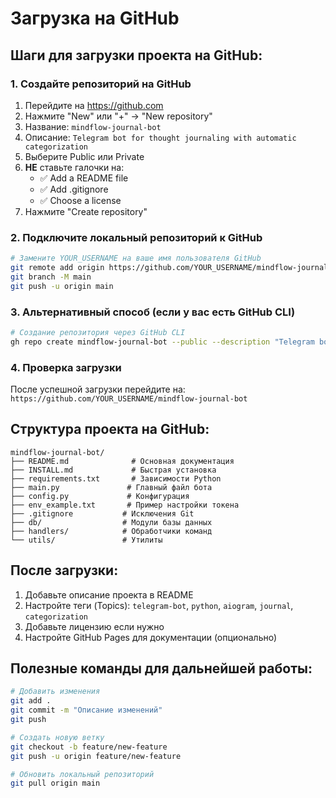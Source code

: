 # Загрузка на GitHub

## Шаги для загрузки проекта на GitHub:

### 1. Создайте репозиторий на GitHub
1. Перейдите на https://github.com
2. Нажмите "New" или "+" → "New repository"
3. Название: `mindflow-journal-bot`
4. Описание: `Telegram bot for thought journaling with automatic categorization`
5. Выберите Public или Private
6. **НЕ** ставьте галочки на:
   - ✅ Add a README file
   - ✅ Add .gitignore  
   - ✅ Choose a license
7. Нажмите "Create repository"

### 2. Подключите локальный репозиторий к GitHub
```bash
# Замените YOUR_USERNAME на ваше имя пользователя GitHub
git remote add origin https://github.com/YOUR_USERNAME/mindflow-journal-bot.git
git branch -M main
git push -u origin main
```

### 3. Альтернативный способ (если у вас есть GitHub CLI)
```bash
# Создание репозитория через GitHub CLI
gh repo create mindflow-journal-bot --public --description "Telegram bot for thought journaling with automatic categorization" --source=. --remote=origin --push
```

### 4. Проверка загрузки
После успешной загрузки перейдите на:
`https://github.com/YOUR_USERNAME/mindflow-journal-bot`

## Структура проекта на GitHub:
```
mindflow-journal-bot/
├── README.md              # Основная документация
├── INSTALL.md             # Быстрая установка
├── requirements.txt       # Зависимости Python
├── main.py               # Главный файл бота
├── config.py             # Конфигурация
├── env_example.txt       # Пример настройки токена
├── .gitignore           # Исключения Git
├── db/                  # Модули базы данных
├── handlers/            # Обработчики команд
└── utils/               # Утилиты
```

## После загрузки:
1. Добавьте описание проекта в README
2. Настройте теги (Topics): `telegram-bot`, `python`, `aiogram`, `journal`, `categorization`
3. Добавьте лицензию если нужно
4. Настройте GitHub Pages для документации (опционально)

## Полезные команды для дальнейшей работы:
```bash
# Добавить изменения
git add .
git commit -m "Описание изменений"
git push

# Создать новую ветку
git checkout -b feature/new-feature
git push -u origin feature/new-feature

# Обновить локальный репозиторий
git pull origin main
``` 